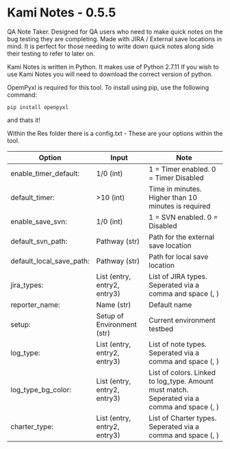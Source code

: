 # Kami Notes - 0.5.5
QA Note Taker. Designed for QA users who need to make quick notes on the bug testing they are completing. Made with JIRA / External save locations in mind. It is perfect for those needing to write down quick notes along side their testing to refer to later on.

Kami Notes is written in Python. It makes use of Python 2.7.11
If you wish to use Kami Notes you will need to download the correct version of python.

OpemPyxl is required for this tool. To install using pip, use the following command:

`pip install openpyxl`

and thats it!

Within the Res folder there is a config.txt - These are your options within the tool.

| Option        | Input           | Note  |
| ------------- |-----------------|-------|
|enable_timer_default:|1/0 (int)|1 = Timer enabled. 0 = Timer Disabled|
|default_timer:|>10 (int)|Time in minutes. Higher than 10 minutes is required
|enable_save_svn:|1/0 (int)|1 = SVN enabled. 0 = Disabled|
|default_svn_path:|Pathway (str)|Path for the external save location|
|default_local_save_path:|Pathway (str)|Path for local save location|
|jira_types:|List (entry, entry2, entry3)|List of JIRA types. Seperated via a comma and space (, )|
|reporter_name:|Name (str)|Default name|
|setup:|Setup of Environment (str)|Current environment testbed|
|log_type:|List (entry, entry2, entry3)|List of note types. Seperated via a comma and space (, )|
|log_type_bg_color:|List (entry, entry2, entry3)|List of colors. Linked to log_type. Amount must match. Seperated via a comma and space (, )|
|charter_type:|List (entry, entry2, entry3)|List of Charter types. Seperated via a comma and space (, )|

